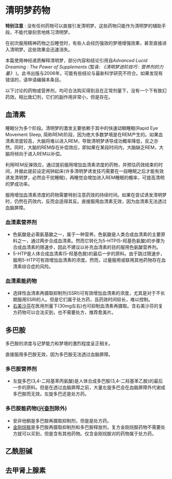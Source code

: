 # 清明梦药物

**特别注意** : 没有任何药物可以直接引发清明梦。这些药物只能作为清明梦的辅助手段，不能代替刻苦地练习清明梦。

在初次服用精神药物之后睡觉时，有些人会经历强效的梦境增强效果，甚至直接进入清明梦。这些效果会迅速消失。

本篇使用神经递质解释清明梦，部分内容和结论引用自*Advanced Lucid Dreaming : The Power of Supplements* (暂译: *《清明梦进阶技巧 : 营养剂的力量》* )。此书出版与2006年，可能有些结论与最新科学研究不符合。如果发现有错误的，请申请编辑本条目。

以下讨论的药物或营养剂，均可合法购买得到且在正常剂量下，没有一个下有致幻药效。相比致幻剂，它们的副作用非常小，但是存在。

## 血清素

睡眠分为多个阶段。清明梦的激发主要依赖于其中的快速动眼睡眠(Rapid Eye Movement Sleep, 简称REM)阶段，因为绝大多数梦境是在REM产生的。如果血清素浓度较高，大脑将难以进入REM，导致清明梦诱导成功概率降低，反之亦然。同时，大脑的REM存在补偿效应，即如果在某段时间内，大脑缺乏REM，大脑将倾向于进入REM以补偿。

利用REM反弹效应，通过提前服用增加血清素浓度的药物，并预估药效结束的时间，并据此提前设定闹钟起床(许多清明梦诱发技巧需要在一段睡眠之后才能有效诱发清明梦，必然会干扰睡眠)，再睡觉会增加进入REM睡眠的概率，可提高清明的梦成功率。

服用增加血清素浓度的药物需要特别注意药效的持续时间。如果在尝试诱发清明梦时，仍然在药效内，反而会适得其反。直接服用血清素无效，因为血清素无法透过血脑屏障。

### 血清素营养剂
 - 色氨酸是必需氨基酸之一，属于一种营养。色氨酸是人类合成血清素的主要原料之一，通过两步合成血清素。然而它转化为5-HTP(5-羟基色氨酸)的步骤为合成血清素的限速步，因此不建议以补充血清素的目的服用色氨酸营养剂。
 - 5-HTP是人体合成血清素(5-羟基色胺)的最后一步的原料。由于跳过限速步，服用5-HTP可有效增加血清素的浓度。然而，过量服用或联用其他药物存在血清素综合症的风险。

### 血清素能药物
 - 选择性血清素再摄取抑制剂(SSRI)可有效增加血清素的浓度，尤其是对于不长期服用SSRI的人。但是它们属于处方药，且药效时间较长，难以控制。
 - [右美沙芬](./../药物/右美沙芬.md)在医用剂量下(30mg左右)也可抑制血清素再摄取。含右美沙芬的复方药物可以合法买到，也不需要处方，推荐愈美片。

## 多巴胺

多巴胺的浓度与记梦能力和梦境的激烈程度呈正相关。

直接服用多巴胺无效，因为多巴胺无法透过血脑屏障。

### 多巴胺营养剂
 - 左旋多巴(3,4-二羟基苯丙氨酸)是人体合成多巴胺(3,4-二羟基苯乙胺)的最后一步的原料。但是在透过血脑屏障之前，大量左旋多巴会在血脑屏障外代谢成多巴胺而无效。左旋多巴还是处方药。

### 多巴胺能药物([兴奋剂](./../中心页/精神药物药效类型/兴奋剂.md)除外)
 - 安非他酮是多巴胺再摄取抑制剂，但是是处方药。
 - [金刚烷胺](./../药物/金刚烷胺.md)是多巴胺再摄取抑制剂和多巴胺释放剂，复方金刚烷胺药物不需要处方就可以买到，但是含有其他药物。仅含金刚烷胺对的药物属于处方药。

## 乙酰胆碱

## 去甲肾上腺素
